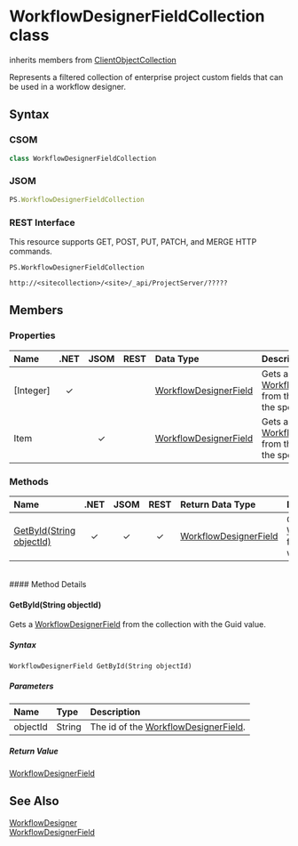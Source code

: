 [comment]: # (Name:WorkflowDesignerFieldCollection)
[comment]: # (Name:Microsoft.ProjectServer.WorkflowDesignerFieldCollection)
[comment]: # (Type:class)
[comment]: # (Status:Incomplete)

# <a name="name"></a>WorkflowDesignerFieldCollection class

inherits members from [ClientObjectCollection<WorkflowDesignerField>](https://msdn.microsoft.com/EN-US/library/ee539303)<br/>

<a name="description"></a>Represents a filtered collection of enterprise project custom fields that can be used in a workflow designer.

## <a name="syntax"></a>Syntax

### CSOM

```C#
class WorkflowDesignerFieldCollection 
```
### JSOM

```JavaScript
PS.WorkflowDesignerFieldCollection
```
### REST Interface

This resource supports GET, POST, PUT, PATCH, and MERGE HTTP commands.

```
PS.WorkflowDesignerFieldCollection

http://<sitecollection>/<site>/_api/ProjectServer/?????
```

## <a name="members"></a>Members

### <a name="properties"></a>Properties

|**Name**|**.NET**|**JSOM**|**REST**|**Data Type**|**Description**|
|:-----|:-----:|:-----:|:-----:|:-----|:-----|
|<a name="[Integer]"></a>[Integer]|&#x2713;|||[WorkflowDesignerField](WorkflowDesignerField.md)|Gets a [WorkflowDesignerField](WorkflowDesignerField.md) from the collection at the specified index.|
|<a name="Item"></a>Item||&#x2713;||[WorkflowDesignerField](WorkflowDesignerField.md)|Gets a [WorkflowDesignerField](WorkflowDesignerField.md) from the collection at the specified index.|

### <a name="methods"></a>Methods

|**Name**|**.NET**|**JSOM**|**REST**|**Return Data Type**|**Description**|
|:-----|:-----:|:-----:|:-----:|:-----|:-----|
|[GetById(String objectId)](#GetById_String_objectId_)|&#x2713;|&#x2713;|&#x2713;|[WorkflowDesignerField](WorkflowDesignerField.md)|Gets a [WorkflowDesignerField](WorkflowDesignerField.md) from the collection with the Guid value.|

<br/>
#### Method Details

#### <a name="GetById_String_objectId_"></a>GetById(String objectId)
 
Gets a [WorkflowDesignerField](WorkflowDesignerField.md) from the collection with the Guid value.

##### Syntax

```
WorkflowDesignerField GetById(String objectId)
```

##### Parameters
|**Name** |**Type**|**Description**|
|:------ |:----|:------ |
|objectId|String|The id of the [WorkflowDesignerField](WorkflowDesignerField.md).|

##### Return Value

[WorkflowDesignerField](WorkflowDesignerField.md)

## <a name="seeAlso"></a>See Also

[WorkflowDesigner](WorkflowDesigner.md)<br/>
[WorkflowDesignerField](WorkflowDesignerField.md)<br/>
